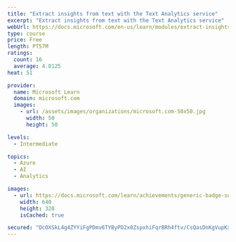 ```yaml
---
title: "Extract insights from text with the Text Analytics service"
excerpt: "Extract insights from text with the Text Analytics service"
webUrl: https://docs.microsoft.com/en-us/learn/modules/extract-insights-text-with-text-analytics-service/
type: course
price: Free
length: PT57M
ratings:
  count: 16
  average: 4.8125
heat: 51

provider:
  name: Microsoft Learn
  domain: microsoft.com
  images:
    - url: /assets/images/organizations/microsoft.com-50x50.jpg
      width: 50
      height: 50

levels:
  - Intermediate

topics:
  - Azure
  - AI
  - Analytics

images:
  - url: https://docs.microsoft.com/learn/achievements/generic-badge-social.png
    width: 640
    height: 320
    isCached: true

secured: "DcOXSkL4g4ZYYiFgPDmv6TYByPD2x0ZspxhiFqrBRh4ftv/CsQasDnKgVupKxZ4a5jcqxoyqzc9wPB5bFULAfx/w0ulJeYWQMUDojvmzg4gt0JHuwuJjWiEJ8v+A3rULHt9sBKwz24/MC8R9DJBQqm1cvLmp3T0dx5q/JOeZrwASHQ+7G88sTezuZ4XGXXxr2TSlwh/U1dPVWEFX4vOD4AdFDxNynLyDkf+VsiCkPZG4pNLew/DKG0L2ETfCBcuIPN3Yn9r6mLduN65JTvw4XIc5AqRgTOWqErEfYG6xjpYAsbuhM+nkzvP+2HmrXQMcASbvEQF/0J3ciYNQWLLS7ffnpPk4vftjWzPyR4z9TCqWqsmZuP61YGPNrL/0cJkSyNPDL7vO7OOImSbv82uOwH6Jh6eEFXNfmvL2YwnBk8o=;QsK6GJfsnB5nkI+P+e8Osg=="
---
```


